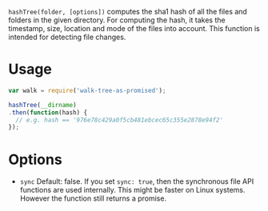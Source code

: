 `hashTree(folder, [options])` computes the sha1 hash of all the files and folders in the given directory. For computing the hash, it takes the timestamp, size, location and mode of the files into account. This function is intended for detecting file changes.

# Usage
``` JavaScript
var walk = require('walk-tree-as-promised');

hashTree(__dirname)
.then(function(hash) {
  // e.g. hash == '976e78c429a0f5cb481ebcec65c355e2878e94f2'
});
```

# Options
- `sync` Default: false. If you set `sync: true`, then the synchronous file API functions are used internally. This might be faster on Linux systems. However the function still returns a promise.